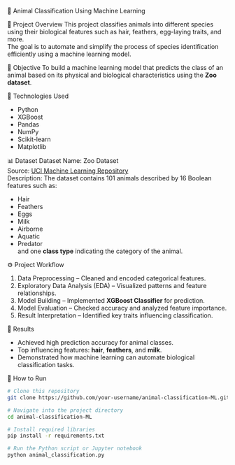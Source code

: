 🐾 Animal Classification Using Machine Learning

 📘 Project Overview
This project classifies animals into different species using their biological features such as hair, feathers, egg-laying traits, and more.  
The goal is to automate and simplify the process of species identification efficiently using a machine learning model.

 🧠 Objective
To build a machine learning model that predicts the class of an animal based on its physical and biological characteristics using the **Zoo dataset**.

 🧰 Technologies Used
- Python  
- XGBoost  
- Pandas  
- NumPy  
- Scikit-learn  
- Matplotlib  

 📊 Dataset
Dataset Name: Zoo Dataset  
Source: [UCI Machine Learning Repository](https://archive.ics.uci.edu/ml/datasets/Zoo)  
Description: 
The dataset contains 101 animals described by 16 Boolean features such as:
- Hair
- Feathers
- Eggs
- Milk
- Airborne
- Aquatic
- Predator  
and one **class type** indicating the category of the animal.

⚙️ Project Workflow
1. Data Preprocessing – Cleaned and encoded categorical features.  
2. Exploratory Data Analysis (EDA) – Visualized patterns and feature relationships.  
3. Model Building – Implemented **XGBoost Classifier** for prediction.  
4. Model Evaluation – Checked accuracy and analyzed feature importance.  
5. Result Interpretation – Identified key traits influencing classification.

 🚀 Results
- Achieved high prediction accuracy for animal classes.  
- Top influencing features: **hair**, **feathers**, and **milk**.  
- Demonstrated how machine learning can automate biological classification tasks.

 🧩 How to Run
```bash
# Clone this repository
git clone https://github.com/your-username/animal-classification-ML.git

# Navigate into the project directory
cd animal-classification-ML

# Install required libraries
pip install -r requirements.txt

# Run the Python script or Jupyter notebook
python animal_classification.py
